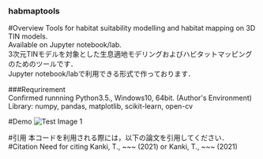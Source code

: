### habmaptools

#Overview 
Tools for habitat suitability modelling and habitat mapping on 3D TIN models.  
Available on Jupyter notebook/lab.  
3次元TINモデルを対象とした生息適地モデリングおよびハビタットマッピングのためのツールです．  
Jupyter notebook/labで利用できる形式で作っております．

###Requrirement  
Confirmed runnning Python3.5., Windows10, 64bit. (Author's Environment)  
Library: numpy, pandas, matplotlib, scikit-learn, open-cv



#Demo
![Test Image 1](sample_output/test.png)



#引用
本コードを利用される際には，以下の論文を引用してください．
#Citation
Need for citing 
Kanki, T., ~~~ (2021)
or
Kanki, T., ~~~ (2021)
